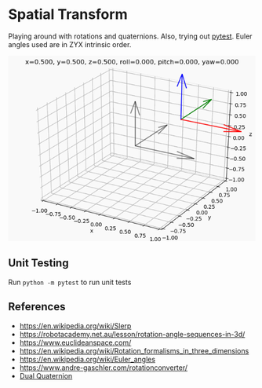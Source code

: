 # Spatial Transform

Playing around with rotations and quaternions. Also, trying out [pytest](https://docs.pytest.org/en/latest/contents.html). Euler angles used are in ZYX intrinsic order.

![Slerping](media/vis.gif)

## Unit Testing

Run `python -m pytest` to run unit tests

## References

* https://en.wikipedia.org/wiki/Slerp
* https://robotacademy.net.au/lesson/rotation-angle-sequences-in-3d/
* https://www.euclideanspace.com/
* https://en.wikipedia.org/wiki/Rotation_formalisms_in_three_dimensions
* https://en.wikipedia.org/wiki/Euler_angles
* https://www.andre-gaschler.com/rotationconverter/
* [Dual Quaternion](http://wscg.zcu.cz/wscg2012/short/A29-full.pdf)